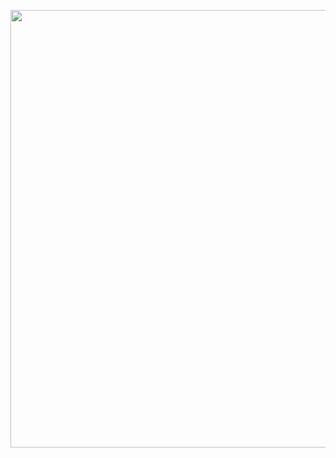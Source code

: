 

<p align="center">
<img src="https://user-images.githubusercontent.com/73591684/163890862-080b5ae6-9d03-45a6-a52b-7c3b75469a4e.png" height = 700 >
</p>
